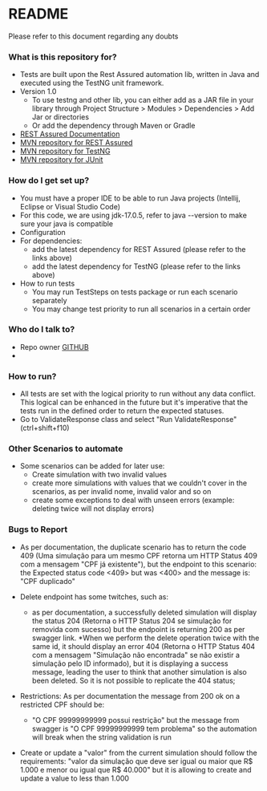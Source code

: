 # README #

Please refer to this document regarding any doubts
### What is this repository for? ###

* Tests are built upon the Rest Assured automation lib, written in Java and executed using the TestNG unit framework.
* Version 1.0
  * To use testng and other lib, you can either add as a JAR file in your library through Project Structure > Modules > Dependencies > Add Jar or directories
  * Or add the dependency through Maven or Gradle
* [REST Assured Documentation](https://github.com/rest-assured/rest-assured/wiki/GettingStarted)
* [MVN repository for REST Assured](https://mvnrepository.com/artifact/io.rest-assured)
* [MVN repository for TestNG](https://mvnrepository.com/artifact/org.testng/testng/)
* [MVN repository for JUnit](https://mvnrepository.com/artifact/junit/junit/)

### How do I get set up? ###

* You must have a proper IDE to be able to run Java projects (Intellij, Eclipse or Visual Studio Code)
* For this code, we are using jdk-17.0.5, refer to java --version to make sure your java is compatible
* Configuration
* For dependencies:
  * add the latest dependency for REST Assured (please refer to the links above)
  * add the latest dependency for TestNG (please refer to the links above)
* How to run tests
  * You may run TestSteps on tests package or run each scenario separately
  * You may change test priority to run all scenarios in a certain order

### Who do I talk to? ###

* Repo owner [GITHUB](https://github.com/daniellyluzardo)
* 
### How to run? ###
* All tests are set with the logical priority to run without any data conflict. This logical can be enhanced in the future but it's imperative that the tests run in the defined order to return the expected statuses.
* Go to ValidateResponse class and select "Run ValidateResponse"(ctrl+shift+f10)

### Other Scenarios to automate ###
* Some scenarios can be added for later use:
  * Create simulation with two invalid values
  * create more simulations with values that we couldn't cover in the scenarios, as per invalid nome, invalid valor and so on
  * create some exceptions to deal with unseen errors (example: deleting twice will not display errors)

### Bugs to Report ###
* As per documentation, the duplicate scenario has to return the code 409 (Uma simulação para um mesmo CPF retorna um HTTP Status 409 com a mensagem "CPF já existente"), but the endpoint to this scenario: the Expected status code <409> but was <400> and the message is: "CPF duplicado"

* Delete endpoint has some twitches, such as:
  * as per documentation, a successfully deleted simulation will display the status 204 (Retorna o HTTP Status 204 se simulação for removida com sucesso) but the endpoint is returning 200 as per swagger 
  link.
    *When we perform the delete operation twice with the same id, it should display an error 404 (Retorna o HTTP Status 404 com a mensagem "Simulação não encontrada" se não
    existir a simulação pelo ID informado), but it is displaying a success message, leading the user to think that another simulation is also been deleted. So it is not possible to replicate the 404 status;
* Restrictions: As per documentation the message from 200 ok on a restricted CPF should be:
  * "O CPF 99999999999 possui restrição" but the message from swagger is "O CPF 99999999999 tem problema" so the automation will break when the string validation is run
* Create or update a "valor" from the current simulation should follow the requirements: "valor da simulação que deve ser igual ou maior que R$ 1.000 e menor ou igual que R$ 40.000" but it is allowing to create and update a value to less than 1.000 